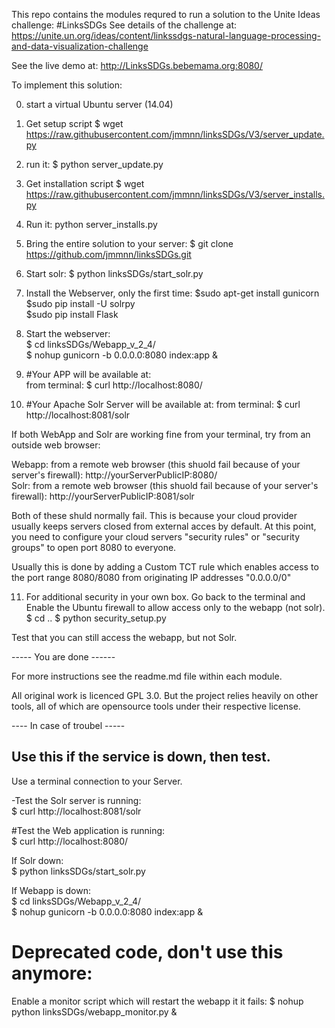 This repo contains the modules requred to run a solution to the Unite Ideas challenge: #LinksSDGs
See details of the challenge at: https://unite.un.org/ideas/content/linkssdgs-natural-language-processing-and-data-visualization-challenge

See the live demo at: http://LinksSDGs.bebemama.org:8080/


To implement this solution:

0) start a virtual Ubuntu server (14.04)

1) Get setup script $ wget https://raw.githubusercontent.com/jmmnn/linksSDGs/V3/server_update.py

3)  run it: $ python server_update.py

4) Get installation script $ wget https://raw.githubusercontent.com/jmmnn/linksSDGs/V3/server_installs.py

5) Run it: python server_installs.py

6) Bring the entire solution to your server: $ git clone https://github.com/jmmnn/linksSDGs.git

7) Start solr: $ python linksSDGs/start_solr.py

8) Install the Webserver, only the first time: 
  $sudo apt-get install gunicorn  
  $sudo pip install -U solrpy  
  $sudo pip install Flask  

8) Start the webserver:  
  $ cd linksSDGs/Webapp_v_2_4/  
  $ nohup gunicorn -b 0.0.0.0:8080 index:app &  

9) #Your APP will be available at:  
from terminal: $ curl http://localhost:8080/  

10) #Your Apache Solr Server will be available at: 
from terminal: $ curl http://localhost:8081/solr  

If both WebApp and Solr are working fine from your terminal, try from an outside web browser:  

Webapp: from a remote web browser (this shuold fail because of your server's firewall): http://yourServerPublicIP:8080/  
Solr: from a remote web browser (this shuold fail because of your server's firewall): http://yourServerPublicIP:8081/solr  

Both of these shuld normally fail. This is because your cloud provider usually keeps servers closed from external acces by default.
At this point, you need to configure your cloud servers "security rules" or "security groups" to open port 8080 to everyone.  

Usually this is done by adding a Custom TCT rule which enables access to the port range 8080/8080 from originating IP addresses "0.0.0.0/0"  

11) For additional security in your own box. Go back to the terminal and Enable the Ubuntu firewall to allow access only to the webapp (not solr).
$ cd ..
$ python security_setup.py  

Test that you can still access the webapp, but not Solr.

----- You are done ------

For more instructions see the readme.md file within each module.

All original work is licenced GPL 3.0. But the project relies heavily on other tools, all of which are opensource tools under their respective license.

---- In case of troubel -----  

## Use this if the service is down, then test.

Use a terminal connection to your Server. 

-Test the Solr server is running:  
  $ curl http://localhost:8081/solr
  
#Test the Web application is running:  
  $ curl http://localhost:8080/

If Solr down:  
  $ python linksSDGs/start_solr.py

If Webapp is down:  
  $ cd linksSDGs/Webapp_v_2_4/    
  $ nohup gunicorn -b 0.0.0.0:8080 index:app &


# Deprecated code, don't use this anymore:
Enable a monitor script which will restart the webapp it it fails: $ nohup python linksSDGs/webapp_monitor.py &
